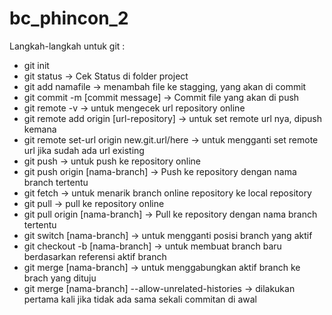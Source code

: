 # bc_phincon_2

Langkah-langkah untuk git :

- git init
- git status -> Cek Status di folder project
- git add namafile -> menambah file ke stagging, yang akan di commit
- git commit -m [commit message] -> Commit file yang akan di push
- git remote -v -> untuk mengecek url repository online
- git remote add origin [url-repository] -> untuk set remote url nya, dipush kemana
- git remote set-url origin new.git.url/here -> untuk mengganti set remote url jika sudah ada url existing
- git push -> untuk push ke repository online
- git push origin [nama-branch] -> Push ke repository dengan nama branch tertentu
- git fetch -> untuk menarik branch online repository ke local repository
- git pull -> pull ke repository online
- git pull origin [nama-branch] -> Pull ke repository dengan nama branch tertentu
- git switch [nama-branch] -> untuk mengganti posisi branch yang aktif
- git checkout -b [nama-branch] -> untuk membuat branch baru berdasarkan referensi aktif branch
- git merge [nama-branch] -> untuk menggabungkan aktif branch ke brach yang dituju
- git merge [nama-branch] --allow-unrelated-histories -> dilakukan pertama kali jika tidak ada sama sekali commitan di awal
